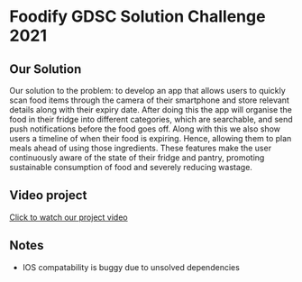 
# Foodify GDSC Solution Challenge 2021

## Our Solution
Our solution to the problem: to develop an app that allows users to quickly scan food items through the camera of their smartphone and store relevant details along with their expiry date. 
After doing this the app will organise the food in their fridge into different categories, which are searchable, and send push notifications before the food goes off. Along with this we also show users a timeline of when their food is expiring. Hence, allowing them to plan meals ahead of using those ingredients. These features make the user continuously aware of the state of their fridge and pantry, promoting sustainable consumption of food and severely reducing wastage.

## Video project 
[Click to watch our project video ](https://www.youtube.com/watch?v=HBFEtMQC7AQ&ab_channel=sanatthukral)

## Notes
* IOS compatability is buggy due to unsolved dependencies 
